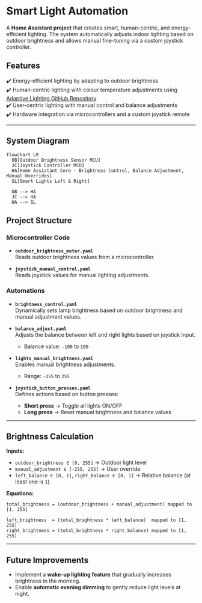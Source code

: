 # Smart Light Automation  

A **Home Assistant project** that creates smart, human-centric, and energy-efficient lighting. The system automatically adjusts indoor lighting based on outdoor brightness and allows manual fine-tuning via a custom joystick controller.  

## Features

✔️ Energy-efficient lighting by adapting to outdoor brightness  
✔️ Human-centric lighting with colour temperature adjustments using [Adaptive Lighting GitHub Repository](https://github.com/basnijholt/adaptive-lighting)  
✔️ User-centric lighting with manual control and balance adjustments  
✔️ Hardware integration via microcontrollers and a custom joystick remote  

---

## System Diagram

```mermaid
flowchart LR
  OB[Outdoor Brightness Sensor MCU]
  JC[Joystick Controller MCU]
  HA[Home Assistant Core - Brightness Control, Balance Adjustment, Manual Overrides]
  SL[Smart Lights Left & Right]

  OB --> HA
  JC --> HA
  HA --> SL
```

## Project Structure  

### Microcontroller Code  
- **`outdoor_brightness_meter.yaml`**  
  Reads outdoor brightness values from a microcontroller.  

- **`joystick_manual_control.yaml`**  
  Reads joystick values for manual lighting adjustments.  

### Automations  
- **`brightness_control.yaml`**  
  Dynamically sets lamp brightness based on outdoor brightness and manual adjustment values.  

- **`balance_adjust.yaml`**  
  Adjusts the balance between left and right lights based on joystick input.  
  - Balance value: `-100` to `100`  

- **`lights_manual_brightness.yaml`**  
  Enables manual brightness adjustments.  
  - Range: `-255` to `255`  

- **`joystick_button_presses.yaml`**  
  Defines actions based on button presses:  
  - **Short press** → Toggle all lights ON/OFF  
  - **Long press** → Reset manual brightness and balance values  

---

## Brightness Calculation  

**Inputs:**  
- `outdoor_brightness ∈ [0, 255]` → Outdoor light level  
- `manual_adjustment ∈ [-255, 255]` → User override  
- `left_balance ∈ [0, 1]`, `right_balance ∈ [0, 1]` → Relative balance (at least one is `1`)  

**Equations:**  
```text
total_brightness = (outdoor_brightness + manual_adjustment) mapped to [1, 255]

left_brightness  = (total_brightness * left_balance)  mapped to [1, 255]
right_brightness = (total_brightness * right_balance) mapped to [1, 255]
```

---

## Future Improvements

- Implement a **wake-up lighting feature** that gradually increases brightness in the morning.  
- Enable **automatic evening dimming** to gently reduce light levels at night.  
